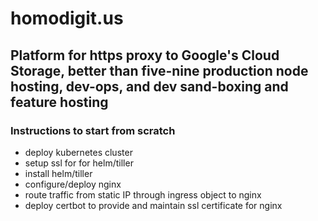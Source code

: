 # homodigit.us
## Platform for https proxy to Google's Cloud Storage, better than five-nine production node hosting, dev-ops, and dev sand-boxing and feature hosting


### Instructions to start from scratch
- deploy kubernetes cluster
- setup ssl for for helm/tiller
- install helm/tiller
- configure/deploy nginx
- route traffic from static IP through ingress object to nginx
- deploy certbot to provide and maintain ssl certificate for nginx


